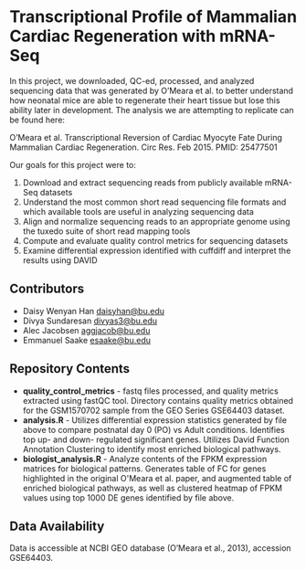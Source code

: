 # Transcriptional Profile of Mammalian Cardiac Regeneration with mRNA-Seq

In this project, we downloaded, QC-ed, processed, and analyzed sequencing data that was generated by O’Meara et al. to better understand how neonatal mice are able to regenerate their heart tissue but lose this ability later in development. The analysis we are attempting to replicate can be found here:

O’Meara et al. Transcriptional Reversion of Cardiac Myocyte Fate During Mammalian Cardiac Regeneration. Circ Res. Feb 2015. PMID: 25477501

Our goals for this project were to:
1. Download and extract sequencing reads from publicly available mRNA-Seq datasets
2. Understand the most common short read sequencing file formats and which available tools are useful in analyzing sequencing data
3. Align and normalize sequencing reads to an appropriate genome using the tuxedo suite of short read mapping tools
4. Compute and evaluate quality control metrics for sequencing datasets
5. Examine differential expression identified with cuffdiff and interpret the results using DAVID

## Contributors
* Daisy Wenyan Han daisyhan@bu.edu
* Divya Sundaresan divyas3@bu.edu
* Alec Jacobsen aggjacob@bu.edu
* Emmanuel Saake esaake@bu.edu

## Repository Contents
* __quality_control_metrics__ - fastq files processed, and quality metrics extracted using fastQC tool. Directory contains quality metrics obtained for the GSM1570702 sample from the GEO Series GSE64403 dataset.
* __analysis.R__ - Utilizes differential expression statistics generated by file above to compare postnatal day 0 (PO) vs Adult conditions. Identifies top up- and down- regulated significant genes. Utilizes David Function Annotation Clustering to identify most enriched biological pathways.
* __biologist_analysis.R__ - Analyze contents of the FPKM expression matrices for biological patterns. Generates table of FC for genes highlighted in the original O'Meara et al. paper, and augmented table of enriched biological pathways, as well as clustered heatmap of FPKM values using top 1000 DE genes identified by file above.

## Data Availability
Data is accessible at NCBI GEO database (O’Meara et al., 2013), accession GSE64403.

